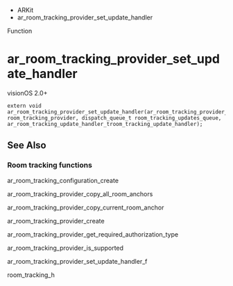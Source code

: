 

- ARKit
-  ar_room_tracking_provider_set_update_handler 

Function

# ar_room_tracking_provider_set_update_handler

visionOS 2.0+

``` source
extern void ar_room_tracking_provider_set_update_handler(ar_room_tracking_provider_t room_tracking_provider, dispatch_queue_t room_tracking_updates_queue, ar_room_tracking_update_handler_troom_tracking_update_handler);
```

## See Also

### Room tracking functions

ar_room_tracking_configuration_create

ar_room_tracking_provider_copy_all_room_anchors

ar_room_tracking_provider_copy_current_room_anchor

ar_room_tracking_provider_create

ar_room_tracking_provider_get_required_authorization_type

ar_room_tracking_provider_is_supported

ar_room_tracking_provider_set_update_handler_f

room_tracking_h

